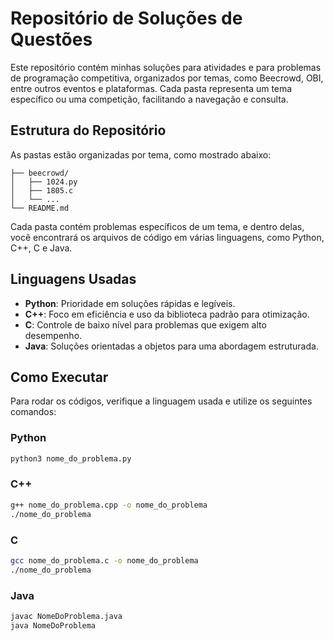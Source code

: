 # Repositório de Soluções de Questões

Este repositório contém minhas soluções para atividades e para problemas de programação competitiva, organizados por temas, como Beecrowd, OBI, entre outros eventos e plataformas. Cada pasta representa um tema específico ou uma competição, facilitando a navegação e consulta.

## Estrutura do Repositório

As pastas estão organizadas por tema, como mostrado abaixo:

```
├── beecrowd/
│   ├── 1024.py
│   ├── 1805.c
│   └── ...
└── README.md
```

Cada pasta contém problemas específicos de um tema, e dentro delas, você encontrará os arquivos de código em várias linguagens, como Python, C++, C e Java.

## Linguagens Usadas

- **Python**: Prioridade em soluções rápidas e legíveis.
- **C++**: Foco em eficiência e uso da biblioteca padrão para otimização.
- **C**: Controle de baixo nível para problemas que exigem alto desempenho.
- **Java**: Soluções orientadas a objetos para uma abordagem estruturada.

## Como Executar

Para rodar os códigos, verifique a linguagem usada e utilize os seguintes comandos:

### Python
```bash
python3 nome_do_problema.py
```

### C++
```bash
g++ nome_do_problema.cpp -o nome_do_problema
./nome_do_problema
```

### C
```bash
gcc nome_do_problema.c -o nome_do_problema
./nome_do_problema
```

### Java
```bash
javac NomeDoProblema.java
java NomeDoProblema
```
